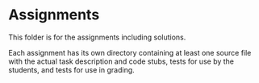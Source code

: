 # Assignments

This folder is for the assignments including solutions.

Each assignment has its own directory containing at least one source file
with the actual task description and code stubs,
tests for use by the students,
and tests for use in grading.
